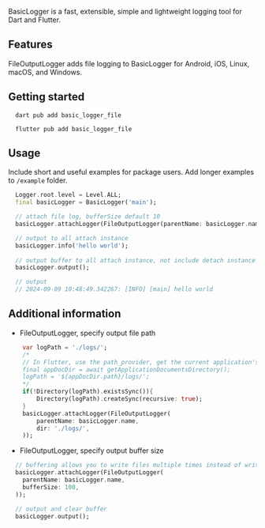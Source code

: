 <!-- 
This README describes the package. If you publish this package to pub.dev,
this README's contents appear on the landing page for your package.

For information about how to write a good package README, see the guide for
[writing package pages](https://dart.dev/guides/libraries/writing-package-pages). 

For general information about developing packages, see the Dart guide for
[creating packages](https://dart.dev/guides/libraries/create-library-packages)
and the Flutter guide for
[developing packages and plugins](https://flutter.dev/developing-packages). 
-->

BasicLogger is a fast, extensible, simple and lightweight logging tool for Dart and Flutter.

## Features

FileOutputLogger adds file logging to BasicLogger for Android, iOS, Linux, macOS, and Windows.

## Getting started

```shell
  dart pub add basic_logger_file
```
```shell
  flutter pub add basic_logger_file
```

## Usage

Include short and useful examples for package users. Add longer examples to `/example` folder. 

```dart
  Logger.root.level = Level.ALL;
  final basicLogger = BasicLogger('main');

  // attach file log, bufferSize default 10
  basicLogger.attachLogger(FileOutputLogger(parentName: basicLogger.name));

  // output to all attach instance
  basicLogger.info('hello world');
  
  // output buffer to all attach instance, not include detach instance
  basicLogger.output();

  // output
  // 2024-09-09 10:48:49.342267: [INFO] [main] hello world
```


## Additional information

- FileOutputLogger, specify output file path

```dart
    var logPath = './logs/';
    /*
    // In Flutter, use the path_provider, get the current application's documents directory.
    final appDocDir = await getApplicationDocumentsDirectory();
    logPath = '${appDocDir.path}/logs/';
    */
    if(!Directory(logPath).existsSync()){
        Directory(logPath).createSync(recursive: true);
    }
    basicLogger.attachLogger(FileOutputLogger(
        parentName: basicLogger.name,
        dir: './logs/',
    ));
```

- FileOutputLogger, specify output buffer size

```dart
  // buffering allows you to write files multiple times instead of writing files once
  basicLogger.attachLogger(FileOutputLogger(
    parentName: basicLogger.name,
    bufferSize: 100,
  ));

  // output and clear buffer
  basicLogger.output();
```